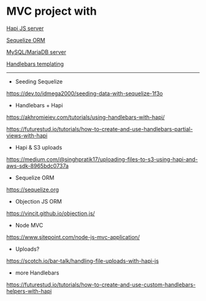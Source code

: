 # MVC project with

[Hapi JS server](https://hapi.dev/)

[Sequelize ORM](https://sequelize.org/)

[MySQL/MariaDB server](https://mariadb.org/)

[Handlebars templating](https://handlebarsjs.com)


---

+ Seeding Sequelize

https://dev.to/idmega2000/seeding-data-with-sequelize-1f3o

+ Handlebars + Hapi

https://akhromieiev.com/tutorials/using-handlebars-with-hapi/

https://futurestud.io/tutorials/how-to-create-and-use-handlebars-partial-views-with-hapi

+ Hapi & S3 uploads

https://medium.com/@singhpratik17/uploading-files-to-s3-using-hapi-and-aws-sdk-8965bdc0737a

+ Sequelize ORM

https://sequelize.org

+ Objection JS ORM

https://vincit.github.io/objection.js/

+ Node MVC

https://www.sitepoint.com/node-js-mvc-application/

+ Uploads? 

https://scotch.io/bar-talk/handling-file-uploads-with-hapi-js

+ more Handlebars

https://futurestud.io/tutorials/how-to-create-and-use-custom-handlebars-helpers-with-hapi
